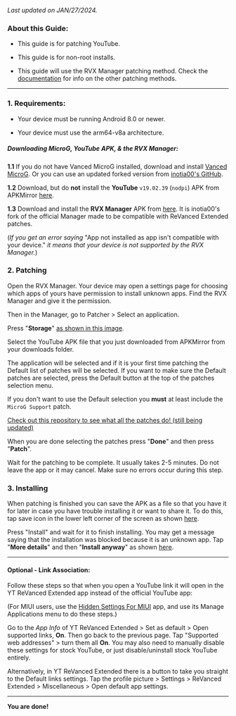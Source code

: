 *Last updated on JAN/27/2024.*

### About this Guide:

* This guide is for patching YouTube.


* This guide is for non-root installs.


* This guide will use the RVX Manager patching method. Check the [documentation](https://github.com/inotia00/revanced-documentation#revanced-extended-documentation) for info on the other patching methods.

___

### **1. Requirements:**


* Your device must be running Android 8.0 or newer.


* Your device must use the arm64-v8a architecture.


##### **Downloading MicroG, YouTube APK, & the RVX Manager:**



**1.1** If you do not have Vanced MicroG installed, download and install [Vanced MicroG](https://github.com/TeamVanced/VancedMicroG/releases/latest). Or you can use an updated forked version from [inotia00's GitHub](https://github.com/inotia00/VancedMicroG/releases/latest).



**1.2** Download, but do **not** install the **YouTube** `v19.02.39` (`nodpi`) APK from APKMirror [here](https://www.apkmirror.com/apk/google-inc/youtube/youtube-19-02-39-release/youtube-19-02-39-android-apk-download/).


**1.3** Download and install the **RVX Manager** APK from [here](https://github.com/inotia00/revanced-manager/releases/latest). It is inotia00's fork of the official Manager made to be compatible with ReVanced Extended patches.



(*If you get an error saying* "App not installed as app isn't compatible with your device." *it means that your device is not supported by the RVX Manager.*)


### **2. Patching**



Open the RVX Manager. Your device may open a settings page for choosing which apps of yours have permission to install unknown apps. Find the RVX Manager and give it the permission.



Then in the Manager, go to Patcher > Select an application.



Press "**Storage**" [as shown in this image](https://imgur.com/a/vx64z3S).



Select the YouTube APK file that you just downloaded from APKMirror from your downloads folder.



The application will be selected and if it is your first time patching the Default list of patches will be selected. If you want to make sure the Default patches are selected, press the Default button at the top of the patches selection menu.


If you don't want to use the Default selection you **must** at least include the `MicroG Support` patch.



[Check out this repository to see what all the patches do! (still being updated)](https://github.com/ReVanced-Extended-Community/Patches-Documentation#patches-documentation)



When you are done selecting the patches press "**Done**" and then press "**Patch**".



Wait for the patching to be complete. It usually takes 2-5 minutes. Do not leave the app or it may cancel. Make sure no errors occur during this step.



### **3. Installing**



When patching is finished you can save the APK as a file so that you have it for later in case you have trouble installing it or want to share it. To do this, tap save icon in the lower left corner of the screen as shown [here](https://imgur.com/a/FKD0okE).



Press "Install" and wait for it to finish installing. You may get a message saying that the installation was blocked because it is an unknown app. Tap "**More details**" and then "**Install anyway**" as shown [here](https://imgur.com/a/iLP2m7l).

___

#### **Optional - Link Association:**



Follow these steps so that when you open a YouTube link it will open in the YT ReVanced Extended app instead of the official YouTube app:



(For MIUI users, use the [Hidden Settings For MIUI](https://play.google.com/store/apps/details?id=com.ceyhan.sets) app, and use its Manage Applications menu to do these steps.)



Go to the *App Info* of YT ReVanced Extended > Set as default > Open supported links, **On**. Then go back to the previous page. Tap "Supported web addresses" > turn them all **On**. You may also need to manually disable these settings for stock YouTube, or just disable/uninstall stock YouTube entirely. 



Alternatively, in YT ReVanced Extended there is a button to take you straight to the Default links settings. Tap the profile picture > Settings > ReVanced Extended > Miscellaneous > Open default app settings.

___

**You are done!**
